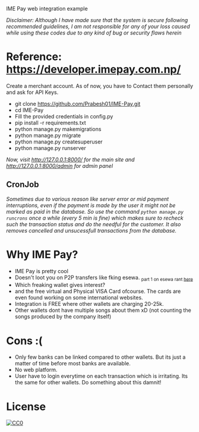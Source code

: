 IME Pay web integration example<br>

_Disclaimer: Although I have made sure that the system is secure following recommended guidelines, I am not responsible for any of your loss caused while using these codes due to any kind of bug or security flaws herein_


# Reference: https://developer.imepay.com.np/

Create a merchant account. As of now, you have to Contact them personally and ask for API Keys.

-    git clone https://github.com/Prabesh01/IME-Pay.git
-    cd IME-Pay
-    Fill the provided credentials in config.py
-    pip install -r requirements.txt
-    python manage.py makemigrations
-    python manage.py migrate
-    python manage.py createsuperuser
-    python manage.py runserver

_Now, visit http://127.0.0.1:8000/ for the main site and http://127.0.0.1:8000/admin for admin panel_

## CronJob
_Sometimes due to various reason like server error or mid payment interruptions, even if the payment is made by the user it might not be marked as paid in the database. So use the command `python manage.py runcrons` once a while (every 5 min is fine) which makes sure to recheck such the transaction status and do the needful for the customer. It also removes cancelled and unsucessfull transactions from the database._


# Why IME Pay?
- IME Pay is pretty cool
- Doesn't loot you on P2P transfers like fking esewa. <sub>part 1 on esewa rant [here](https://github.com/Prabesh01/khalti#why-khalti-why-not-esewa)</sub>
- Which freaking wallet gives interest?
- and the free virtual and Physical VISA Card ofcourse. The cards are even found working on some international websites.
- Integration is FREE where other wallets are charging 20-25k.
- Other wallets dont have multiple songs about them xD (not counting the songs produced by the company itself)

# Cons :( 
- Only few banks can be linked compared to other wallets. But its just a matter of time before most banks are available.
- No web platform.
- User have to login everytime on each transaction which is irritating. Its the same for other wallets. Do something about this damnit!

# License

[![CC0](http://mirrors.creativecommons.org/presskit/buttons/88x31/svg/cc-zero.svg)](https://creativecommons.org/publicdomain/zero/1.0/)
